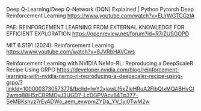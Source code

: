 Deep Q-Learning/Deep Q-Network (DQN) Explained | Python Pytorch Deep Reinforcement Learning
https://www.youtube.com/watch?v=EUrWGTCGzlA


PAE: REINFORCEMENT LEARNING FROM EXTERNAL KNOWLEDGE FOR EFFICIENT EXPLORATION
https://openreview.net/forum?id=R7rZUSGOPD

MIT 6.S191 (2024): Reinforcement Learning
https://www.youtube.com/watch?v=8JVRbHAVCws


Reinforcement Learning with NVIDIA NeMo-RL: Reproducing a DeepScaleR Recipe Using GRPO
https://developer.nvidia.com/blog/reinforcement-learning-with-nvidia-nemo-rl-reproducing-a-deepscaler-recipe-using-grpo/?linkId=100000373057377&fbclid=IwY2xjawLf5xZleHRuA2FlbQIxMQABHvGI2wmq88H5zCBRMOyJ3UGD7-LcDGPVAcv64Tp377-SeMBKshyz7rEyADWo_aem_exwpmZYDa_YV_1yj0TwM2w